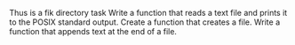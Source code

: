  Thus is a fik directory task
 Write a function that reads a text file and prints it to the POSIX standard output. 
Create a function that creates a file. 
 Write a function that appends text at the end of a file. 
